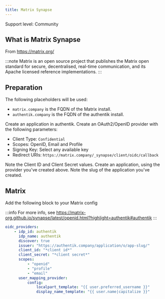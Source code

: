 ```yaml
---
title: Matrix Synapse
---
```


<span class="badge badge--secondary">Support level: Community</span>

## What is Matrix Synapse

From https://matrix.org/

:::note
Matrix is an open source project that publishes the Matrix open standard for secure, decentralised, real-time communication, and its Apache licensed
reference implementations.
:::

## Preparation

The following placeholders will be used:

-   `matrix.company` is the FQDN of the Matrix install.
-   `authentik.company` is the FQDN of the authentik install.

Create an application in authentik. Create an OAuth2/OpenID provider with the following parameters:

-   Client Type: `Confidential`
-   Scopes: OpenID, Email and Profile
-   Signing Key: Select any available key
-   Redirect URIs: `https://matrix.company/_synapse/client/oidc/callback`

Note the Client ID and Client Secret values. Create an application, using the provider you've created above. Note the slug of the application you've created.

## Matrix

Add the following block to your Matrix config

:::info
For more info, see https://matrix-org.github.io/synapse/latest/openid.html?highlight=authentik#authentik
:::

```yaml
oidc_providers:
    - idp_id: authentik
      idp_name: authentik
      discover: true
      issuer: "https://authentik.company/application/o/app-slug/"
      client_id: "*client id*"
      client_secret: "*client secret*"
      scopes:
          - "openid"
          - "profile"
          - "email"
      user_mapping_provider:
          config:
              localpart_template: "{{ user.preferred_username }}"
              display_name_template: "{{ user.name|capitalize }}"
```
